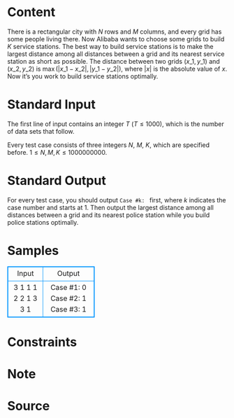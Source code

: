 
# Content

There is a rectangular city with $N$ rows and $M$ columns, and every grid has some people living there. Now Alibaba wants to choose some grids to build $K$ service stations. The best way to build service stations is to make the largest distance among all distances between a grid and its nearest service station as short as possible. The distance between two grids $(x\_1, y\_1)$ and $(x\_2, y\_2)$ is $\max(|x\_1-x\_2|, |y\_1-y\_2|)$, where $|x|$ is the absolute value of $x$. Now it’s you work to build service stations optimally.

# Standard Input

The first line of input contains an integer $T$ ($T\leq 1000$), which is the number of data sets that follow.

Every test case consists of three integers $N$, $M$, $K$, which are specified before.
$1\leq N, M, K\leq 1000000000$.

# Standard Output

For every test case, you should output `Case #k: ` first, where $k$ indicates the case number and starts at $1$. Then output the largest distance among all distances between a grid and its nearest police station while you build police stations optimally.

# Samples

<style>
        table,table tr th, table tr td { border:1px solid #0094ff; }
        table { width: 200px; min-height: 25px; line-height: 25px; text-align: center; border-collapse: collapse;}   
    </style>
<table>
	<tr>
		<td>Input</td>
		<td>Output</td>
	</tr>
<tr><td>3
1 1 1
2 2 1
3 3 1</td><td>Case #1: 0
Case #2: 1
Case #3: 1</td></tr></table>


# Constraints



# Note



# Source


